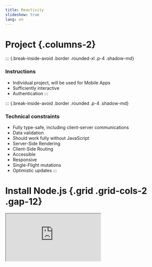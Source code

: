 ```yaml
---
title: Reactivity
slideshow: true
lang: en
---
```


# Project {.columns-2}

::: {.break-inside-avoid .border .rounded-xl .p-4 .shadow-md}
### Instructions

- Individual project, will be used for Mobile Apps
- Sufficiently interactive
- Authentication
:::

::: {.break-inside-avoid .border .rounded .p-4 .shadow-md}
### Technical constraints

- Fully type-safe, including client-server communications
- Data validation
- Should work fully without JavaScript
- Server-Side Rendering
- Client-Side Routing
- Accessible
- Responsive
- Single-Flight mutations
- Optimistic updates
:::

# Install Node.js {.grid .grid-cols-2 .gap-12}

<Iframe src="https://nodejs.org/en" class="w-full h-full border rounded-xl shadow-xl" />

::: col
### Instructions

- Go to <https://nodejs.org/>
- Download Node.js (LTS version)

:::: info
Node.js is a JavaScript interpreter.
It allows your computer to understand and run JavaScript (outside of the browser).
::::
:::

# Solid JS {.grid .grid-cols-2 .gap-12}

::::: col
To install

``` bash
cd Documents/ECAM/4MIN/web-architecture
npx degit solidjs/templates/ts-tailwindcss my-first-solid-project
```

Then, open `my-first-solid-project` with Visual Code.

- [Tutorial](https://www.solidjs.com/tutorial/introduction_basics)
- [SolidJS in 100 seconds](https://www.youtube.com/watch?v=hw3Bx5vxKl0)

::: info
If you'd like to try React: `npm create vite@latest`
:::

::: warning
Neither the SolidJS nor the React project that we are creating now
are enough for the final project's requirements.
:::
:::::

::::: col
::: question
Why SolidJS?
:::

- Modern
- Syntaxically similar to React
- Easier to explain how it works (no virtual DOM, automatic dependency tracking)
- Primitive based, allows for incremental approach

::: question
What if I want to use something else?
:::

- [React + Next](https://nextjs.org)
- [React + TanStack Start](https://tanstack.com/start/latest) (beta)
- [Svelte + SvelteKit](https://svelte.dev)
- [Qwik + Qwikcity](https://qwik.dev/docs/qwikcity/)
- [Angular + Analog](https://analogjs.org/)
:::::

# TypeScript {.w-2--3}

<Iframe src="https://www.typescriptlang.org/docs/handbook/typescript-in-5-minutes.html" class="w-full h-full border rounded-xl shadow" />

# Signals {.columns-2}

::::: break-inside-avoid
::: {.definition title="Signal"}
A **signal** is a piece of reactive data,
which when changed,
triggers updates to any parts of your application that depends on it.
:::

::: {.border .rounded-xl .shadow .mx-8 .px-8}
A useful analogy is that of an Excel document.
Changing a cell retriggers calculations,
like below

```javascript {.run framework="solid" hideEditor=true}
import { createSignal } from 'solid-js'

function App() {
  const [cell1, setCell1] = createSignal(13)
  const [cell2, setCell2] = createSignal(17)
  const average = () => (parseInt(cell1()) + parseInt(cell2())) * 5 / 2
  return (
    <table>
      <thead>
        <tr>
          <th>Web (20)</th>
          <th>Mobile</th>
          <th>Average</th>
        </tr>
      </thead>
      <tbody>
        <tr>
          <td>
            <input type="number" value={cell1()} onInput={e => setCell1(e.target.value)} />
          </td>
          <td>
            <input type="number" value={cell2()} onInput={e => setCell2(e.target.value)} />
          </td>
          <td>{average()} %</td>
        </tr>
      </tbody>
    </table>
  )
}
```

The two input fields use a **signal** under the hood,
while the average is a **derived value** from those signals.
When a signal changes,
so does its derived values.
:::
:::::

::::: break-inside-avoid
In SolidJS, signals are created via **createSignal**,
which returns an array of two elements:
a getter and a setter.

$$
\mathtt{const}\, [
\underbrace{\mathtt{value}}_{\text{getter}},\
\underbrace{\mathtt{setValue}}_{\text{setter}}
] = \mathtt{createSignal}
\underbrace{\mathtt{<number>}}_{\text{type hint}}
(\underbrace{\mathtt{'hello'}}_{\text{initial value}})
$$

The type annotation is often not necessary
and can be inferred by TypeScript.

::: example
```javascript {.run}
import { createSignal } from 'solid-js'

const [count, setCount] = createSignal(0)
for (let i = 1; i <= 5; i++) {
  setCount(i)
  console.log('Count is now', count())
}
```
:::
:::::

# Derived state {.columns-2}

::::: break-inside-avoid
::: definition
A **derived value** is a value which is purely calculated from at least one signals.
When a dependent signal change,
the derived value should be recalculated.
:::

As SolidJS signals are functions,
a **derived value** in SolidJS is simply a function
which returns a value directly calculated from a signal.
:::::

::::: break-inside-avoid
```javascript {.run}
import { createSignal } from 'solid-js'

// Signal
const [count, setCount] = createSignal(0)

// Derived
function doubleCount() {
  return count() * 2
}

// Derived (arrow syntax)
const tripleCount = () => count() * 3

// Check they are kept in sync
console.log(count(), doubleCount(), tripleCount())
setCount(5)
console.log(count(), doubleCount(), tripleCount())
```
:::::

# Effects {.grid .grid-cols-2}

::: col
::::: definition
An **effect** is a function that runs whenever its dependent signals change.
:::::

::::: {.grid .grid-cols-2}
:::: col
Effects are used

- To fetch data
- To update the DOM
- To trigger animations
- ...
::::

```javascript {.run framework="solid" hideEditor=true}
import { createSignal, createResource, Show } from 'solid-js'

async function loadPokemonImage(name) {
  const url = 'https://pokeapi.co/api/v2/pokemon/'
  try {
    const res = await fetch(url + name)
    const data = await res.json()
    return data.sprites.other['official-artwork']['front_default']
  } catch {
    return ''
  }
}

function App() {
  const [name, setName] = createSignal('pikachu')
  const [src] = createResource(name, loadPokemonImage)
  return (
    <>
      <p><input value={name()} onInput={e => setName(e.target.value)} /></p>
      <Show when={src()} fallback="Loading..."><img src={src()} width={200} /></Show>
    </>
  )
}
```
:::::

In the Pokemon example,
effects are used

- to synchronise the input value with state value
- to fetch the image and update the DOM every time the Pokemon name changes
:::

::: col
### In SolidJS

`createEffect(fn)` executes `fn` and re-executes it every time
one of the inner signals changes.

```typescript {.run}
import { createEffect, createSignal } from 'solid-js'

const [count, setCount] = createSignal(0)

createEffect(() => {
  // Since this effect contains count(),
  // It will be re-executed every time setCount is called
  console.log('Count is now', count())
})

for (let i = 1; i <= 5; i++) {
  setCount(i)
}
```
:::

# JSX

JSX is a syntax extension to JavaScript
that allows DOM manipulation in a syntax resembling HTML.

- Signals and derived values are automatically updated (via effects)

::::: {.grid .grid-cols-2}
``` javascript
const title = <h1>hello {name()}</h1>
```

```javascript
const title = document.createElement('h1')
createEffect(() => title.textContent = 'hello ' + name())
```
:::::

- Unknown tags become function calls

::::: {.grid .grid-cols-2}
```javascript
<Sidebar prop={value} otherProp={otherValue} />
```

```javascript
Sidebar({ prop: value, otherProp: otherValue })
```
:::::

- Children are passed as attributes

::::: {.grid .grid-cols-2}
```javascript
<Parent parentProp={parentVal}>
  <Child prop={value} />
  <OtherChild />
</Parent>
```
```javascript
Parent({
  parentProp: parentVal,
  children: [Child({ prop: value }), OtherChild]
})
```
:::::

# JSX in practice: differences with HTML

- **Close all tags**:
  use a slash at the end of self-contained tags such as `<img />`.

- **One root element**:
  if you need multiple tags,
  you can wrap them into a *fragment* `<></>`:

::::: {.grid .grid-cols-2}
```javascript
<>
  <Child prop={value} />
  <OtherChild />
</>
```
```javascript
Fragment({
  children: [Child({ prop: value }), OtherChild]
})
```
:::::

- **Use curly braces** for JavaScript expressions
  and **camel case** for attributes,
  e.g. `<input value={name()} onInput={e => setName(e.target.value)} />`

# Components and props {.w-2--3}

::: {.definition title="Component"}
A **component** is a function which takes an object as parameter and which returns JSX.
The properties of the parameter are called **props**.
:::

```typescript {.run framework="solid"}
import { createSignal } from 'solid-js'

type Props = {
  initialValue: number
  increment: number
}

function Counter(props: Props) {
  const [count, setCount] = createSignal(props.initialValue)
  const increase = () => setCount(count() + props.increment)
  return (
    <button onClick={increase}>{count()}</button>
  )
}

const App = () => <Counter initialValue={7} increment={2} />
```

# Children: example

```typescript {.run framework="solid" .grid .grid-cols-2 .gap-12}
import type { JSX } from "solid-js"

type CVLineProps = {
  date: string
  school: string
  title: string
  children: JSXElement
}

const CVLine = (props: CVLineProps) => (
  <div>
    <h3>{props.title} ({props.school}, {props.date})</h3>
    {props.children}
  </div>
)

const App = () => (
  <CVLine date="2023-2025" school="ECAM" title="MEng in Industrial Engineering">
    <ul>
      <li>Grade: <em>cum laude</em></li>
      <li>Favourite class: Web Architecture</li>
    </ul>
  </CVLine>
)
```

# Conditional rendering

```typescript {framework="solid" .run .grid .grid-cols-2 .gap-12}
import { createSignal, Show } from 'solid-js'

function App() {
  const [name, setName] = createSignal('')
  return (
    <>
      <p>What is your name?</p>
      <input value={name()} onInput={e => setName(e.target.value)} />
      <Show when={name()} fallback={<p>No name supplied</p>}>
        <p>Hi {name()}!</p>
      </Show>
    </>
  )
}
```

# Loops

```typescript {framework="solid" .run .grid .grid-cols-2 .gap-12}
import { createSignal, For } from 'solid-js'

function App() {
  const [task, setTask] = createSignal('')
  const [tasks, setTasks] = createSignal<string[]>([])
  function addTask() {
    setTasks([...tasks(), task()])
    setTask('')
  }
  return (
    <>
      <input value={task()} onInput={e => setTask(e.target.value)} />
      <button onClick={addTask}>Submit</button>
      <ul>
        <For each={tasks()}>
          {task => <li>{task}</li>}
        </For>
      </ul>
    </>
  )
}
```

# Documentation

### SolidJS

- [SolidJS tutorial](https://www.solidjs.com/tutorial/introduction_basics)
- [Documentation](https://docs.solidjs.com/)

### React

- [React tutorial](https://react.dev/learn/tutorial-tic-tac-toe)
- [React documentation](https://react.dev/reference/react)

# Styling

When you set up SolidJS,
you also installed **tailwindcss**.


```javascript {.run framework="solid" .grid .grid-cols-2 .gap-12 tailwind=true}
const App = () => (
  <p class="border rounded-xl p-4 shadow-lg hover:bg-slate-100">
    Hello!
  </p>
)
```

- [Official website](https://tailwindcss.com/)
- [Documentation](https://tailwindcss.com/docs/styling-with-utility-classes)
- [Intro to Tailwind in 100 seconds](https://www.youtube.com/watch?v=mr15Xzb1Ook)

# Exercises {.columns-2}

::: exercise
Implement a simple registration form with client-side validation

- Check the email is valid
- Check the password is complex enough
  and both passwords are the same.

Give instant feedback to the user.
:::

::: exercise
Implement a tic-tac-toe with the following requirements.

- At least two components: `Square`, `Board`
- Type safe
- If bored: History of all the moves
:::

::: exercise
Implement a Minesweeper clone.
:::

# React: comparison {.grid .grid-cols-2}

::: col
SolidJS's syntax is heavily inspired from that of React.

- `createSignal` becomes `useState`

- `createEffect` becomes `useEffect`

- Conditions are done via the `&&` and the ternary operator:

  ```javascript
  {age > 18 && <p>You are an adult</p>}
  ```

- Loops are done via `.map` instead of `<For />`

- Dependencies must be explicitly stated in React.
  Effects cannot be marked with `async` in React.

  ```javascript
  useEffect(() => {
    console.log('name is now', name)
  }, [name]) // Specify that it will rerun when name changes
  ```
:::

::: col
~~~ javascript {.run framework="react"}
import { useState } from 'react'

function App() {
  const [task, setTask] = useState('')
  const [tasks, setTasks] = useState([])
  const handleSubmit = (event) => {
    event.preventDefault()
    setTask('')
    setTasks([...tasks, task])
  }
  return (
    <form onSubmit={handleSubmit}>
      <label>
        New task:
        <input value={task} onInput={(e) => setTask(e.target.value)} />
      </label>
      <ul>
        {tasks.map(task => <li>{task}</li>)}
      </ul>
    </form>
  )
}
~~~
:::

# Solid vs React {.grid .grid-cols-2}

```typescript {.run framework="solid"}
import { createSignal } from 'solid-js'

function App() {
  const [count, setCount] = createSignal(0)
  const increase = () => setCount(count() + 1)

  console.log('Executing App...')

  return <button onClick={increase}>{count()}</button>
}
```

```typescript {.run framework="react"}
import { useState } from 'react'

function App() {
  const [count, setCount] = useState(0)
  const increase = () => setCount(count + 1)

  console.log('Executing App...')

  return <button onClick={increase}>{count}</button>
}
```

# JavaScript frameworks {.w-1--2}

::: question
What are the benefits and drawbacks of using JavaScript frameworks
for designing User Interfaces?
:::

Because it **scales extremely well**.

- Declarative approach

- Encapsulation

- Reusability

- Testability

- Easier to debug: unidirectional data flow, read/write segregation

::: warning
This is an exam question.
:::

# Implementing SolidJS: Key Idea {.w-1--2}

```typescript
createEffect(function effect() {
  console.log(signal(), 'has changed')
})
```

```dot {.run hideEditor=true}
digraph {
  rankdir = "LR"
  setSignal -> effect
  effect -> signal
}
```

#. `signal()` bust be aware that it is inside `effect`,
   and keep a list of subscribed effects.

#. When calling `setSignal`,
   we need to rerun all the subscribed effects.

# Implementing `createEffect` {.grid .grid-cols-2}

```typescript
const running = []

function createEffect(effect) {
  function wrappedEffect() {
    running.push(wrappedEffect)
    effect()
    running.pop()
  }
  wrappedEffect()
}
```

::: col
- We keep a LIFO stack of running effects (i.e. `running`).
  To know which effect is currently running,
  we can check the element at the top of the stack,
  i.e. `running[running.length - 1]`.

- When creating an effect,
  we change it so that it pushes itself on and off the stack.
:::

# Implementing `createSignal` {.grid .grid-cols-2}

```typescript
function createSignal(value) {
  const subscribers = new Set()
  function getter() {
    if (running) {
      subscribers.add(running[running.length - 1])
    }
    return value
  }
  function setter(newValue) {
    value = newValue
    subscribers.map(effect => effect())
  }
  return [getter, setter]
}
```

::: col
- `createSignal` must return a getter and a setter,
  which will get or set `value`.

- The getter will check if it's running inside an effect.
  If so, it will add it to its subscribers.

  ```typescript
  createEffect(function effect() {
    console.log(signal(), 'has changed')
  })
  ```

  In the example above,
  when `signal()` is executed,
  it is aware of effect
  and adds it to its subscribers.

- When the setter is called,
  it runs all the subscribed effects.
:::

# Comparison with React {.w-1--2}

::: question
How does React work?
:::

- Components are **fully re-executed** at each state change.

- To avoid costly operations,
  React works with a **Virtual DOM**.
  A diffing algorithm is then used to update the actual DOM.

# Prop drilling {.w-1--2}

Data flows from parent to child via props.

```javascript
function App() {
  // Passing a prop named "name" from App to MyComponent
  return (
    <div>
      <MyComponent name="NGY" />
    </div>
  );
}
```

::: question
How to pass state from a component to grand-grand children?
:::

For example,
properties such as the *theme* or *language* are useful to the whole component tree.

# Context {.grid .grid-cols-2}

::::: col
### Providing context

```typescript
import { createContext } from 'solid-js';

const Context = createContext<{ lang: string }>({ lang: 'en' })

function App() {
  return (
    <Context.Provider value={{ lang: 'en' }}>
      <Child />
      <Child />
    </Context.Provider>
  )
}
```
:::::

::::: col
### Consuming context

```typescript
import { useContext } from 'solid-js'
import { Context } from './App.tsx'

function GrandChild() {
  const userPreferences = useContext(Context)
  return (
    <p>Language: {userPreferences().lang}</p>
  )
}
```

::: info
More info:

- SolidJS: [Context documentation](https://docs.solidjs.com/concepts/context)
- React: [createContext](https://react.dev/reference/react/createContext)

Note that the syntax is identical in React.
:::
:::::

# Basic data fetching {.grid .grid-cols-2}

::::: col
Fetching data could be done directly via `fetch`,
often inside an effect.

```typescript {.run framework="solid"}
import { createSignal, For } from 'solid-js'

type Pokemon = { name: string; url: string }

function App() {
  const [pokemons, setPokemons] = createSignal<Pokemon[]>([])
  async function fetchPokemons() {
    const res = await fetch('https://pokeapi.co/api/v2/pokemon?limit=6&offset=0')
    const pokemons = (await res.json()).results as Pokemon[]
    setPokemons(pokemons)
  }
  fetchPokemons()
  return (
    <For each={pokemons()}>
      {pokemon => <li>{pokemon.name}</li>}
    </For>
  )
}
```
:::::

::::: col
- Civilized people use `try/catch` in `fetchPokemons`

- `await` means that the main thread pauses the execution of the function
  until the promise has completed,
  and returns the result of said promise.

- In React, line 11 must be replaced by
  ```typescript
  useEffect(() => {
    fetchPokemons()
  }, [])
  ```
  otherwise it is continuously executed.
  React re-executes the function entirely at each state change.

- Should be done:

  - Spinner when loading
  - Handle errors on the UI
:::::

# Fetching with signals {.grid .grid-cols-2}

::::: col
If what we fetch depends on a signal, we can use `createEffect`:

```typescript {.run framework="solid"}
import { createEffect, createSignal } from 'solid-js'

function App() {
  const [name, setName] = createSignal('pikachu')
  const [json, setJson] = createSignal('')
  createEffect(async () => {
    const res = await fetch('https://pokeapi.co/api/v2/pokemon/' + name())
    const data = await res.json()
    setJson(JSON.stringify(data, null, 2).substring(0, 150))
  })
  return (
    <>
      <input value={name()} onInput={e => setName(e.target.value)} />
      <pre>{json()}</pre>
    </>
  )
}
```
:::::

::::: col
- Subject to race conditions.
  If you type 'mewtwo', you might end up with 'mew'!

- In React, the effect cannot be marked with `async`,
  and the dependencies needs to be explicitely stated:

  ```typescript
  createEffect(() => {
    async function fetchPokemon() {
      const res = await fetch('https://pokeapi.co/api/v2/pokemon/' + name)
      const data = await res.json()
      setJson(JSON.stringify(data, null, 2).substring(0, 150))
    }

    fetchPokemon()
  }, [name])
  ```
:::::

# Better data fetching {.grid .grid-cols-5}

::::: col-span-3
It is better to use `createResource`:

```typescript {.run framework="solid"}
import { createSignal, createResource, ErrorBoundary, Suspense, resetErrorBoundaries } from 'solid-js'

function App() {
  const [name, setName] = createSignal('pikachu')
  const [json] = createResource(name, async (name) => {
    resetErrorBoundaries()
    const res = await fetch('https://pokeapi.co/api/v2/pokemon/' + name)
    const data = await res.json()
    return JSON.stringify(data, null, 2).substring(0, 150)
  })
  return (
    <>
      <input value={name()} onInput={e => setName(e.target.value)} />
      <ErrorBoundary fallback={err => <p>Error when loading {name()}</p>}>
        <Suspense fallback={<p>Loading {name()}...</p>}>
          <pre>{json()}</pre>
        </Suspense>
      </ErrorBoundary>
    </>
  )
}
```
:::::

::::: col-span-2
- `const [data] = createResource(source, fetcher)`{.javascript} calls `fetcher`
  every time the `source` signal changes,
  and `data` is a signal.
  The value of `source` is supplied as a parameter to the fetcher.

- The `Suspense` component tracks all resources under it
  and shows a fallback placeholder until they are resolved.

- The `ErrorBoundary` component renders fallback content
  if an error is uncaught.

- For `React` and `React Native`,
  use `tanstack-query`.
:::::

# Exercise: Pokedex {.w-2--3}

::: exercise
Use the [PokeAPI](https://pokeapi.co/) to create a pokédex.
Structure it as such:

```typescript
function App() {
  const [name, setName] = createSignal('pikachu')
  return (
    <>
      <Sidebar name={name()} onNameChange={setName} />
      <Pokemon name={name()} />
    </>
  )
}
```

- `Sidebar` must contain a list of all the Pokemon,
  and clicking it must load the pokedex page of that Pokemon.
  It must have a search bar at the top.

- `Pokemon` must show at least a picture,
  the base stats, the moves it can learn, the type,
  and you should be able to play its cry.
:::